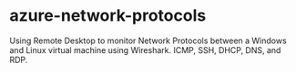 # azure-network-protocols
Using Remote Desktop to monitor Network Protocols between a Windows and Linux virtual machine using Wireshark. ICMP, SSH, DHCP, DNS, and RDP.
